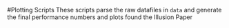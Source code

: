 #Plotting Scripts
These scripts parse the raw datafiles in `data` and generate the final performance numbers and plots found the Illusion Paper
